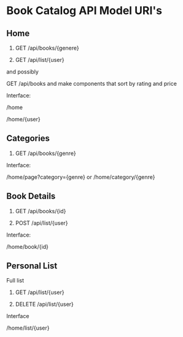 
# Book Catalog API Model URI's

## Home

1. GET /api/books/{genere}

2. GET /api/list/{user}

and possibly

GET /api/books and make components that sort by rating and price

Interface:

/home

/home/{user}

## Categories

1. GET /api/books/{genre}

Interface:

/home/page?category={genre} or /home/category/{genre}

## Book Details

1. GET /api/books/{id}

2. POST /api/list/{user}

Interface:

/home/book/{id}

## Personal List

Full list

1. GET /api/list/{user}

2. DELETE /api/list/{user}

Interface

/home/list/{user}



